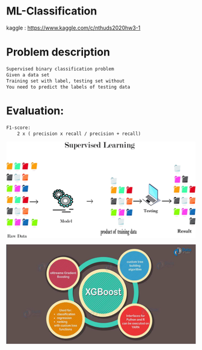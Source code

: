 # ML-Classification

kaggle : https://www.kaggle.com/c/nthuds2020hw3-1

# Problem description
	Supervised binary classification problem
	Given a data set
	Training set with label, testing set without
	You need to predict the labels of testing data
# Evaluation:
	F1-score:
		2 x ( precision x recall / precision + recall) 


![](dac3999-fig-0001-m.jpg)

![](XGBoost.jpg)
